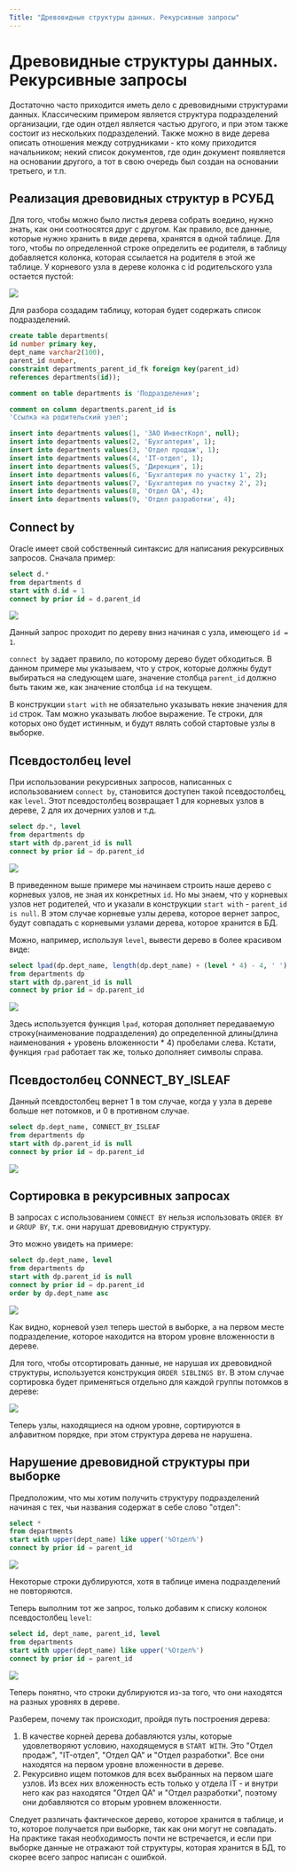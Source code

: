```yaml
---
Title: "Древовидные структуры данных. Рекурсивные запросы"
---
```


# Древовидные структуры данных. Рекурсивные запросы

Достаточно часто приходится иметь дело с древовидными структурами
данных. Классическим примером является структура подразделений
организации, где один отдел является частью другого, и при этом также
состоит из нескольких подразделений. Также можно в виде дерева описать
отношения между сотрудниками - кто кому приходится начальником; некий
список документов, где один документ появляется на основании другого, а
тот в свою очередь был создан на основании третьего, и т.п.

## Реализация древовидных структур в РСУБД

Для того, чтобы можно было листья дерева собрать воедино, нужно знать,
как они соотносятся друг с другом. Как правило, все данные, которые
нужно хранить в виде дерева, хранятся в одной таблице. Для того, чтобы
по определенной строке определить ее родителя, в таблицу добавляется
колонка, которая ссылается на родителя в этой же таблице. У корневого
узла в дереве колонка с id родительского узла остается пустой:

![](/img/6_recursive/tree.svg)

Для разбора создадим таблицу, которая будет содержать список
подразделений.

```sql
create table departments(
id number primary key,
dept_name varchar2(100),
parent_id number,
constraint departments_parent_id_fk foreign key(parent_id)
references departments(id));

comment on table departments is 'Подразделения';

comment on column departments.parent_id is
'Ссылка на родительский узел';

insert into departments values(1, 'ЗАО ИнвестКорп', null);
insert into departments values(2, 'Бухгалтерия', 1);
insert into departments values(3, 'Отдел продаж', 1);
insert into departments values(4, 'IT-отдел', 1);
insert into departments values(5, 'Дирекция', 1);
insert into departments values(6, 'Бухгалтерия по участку 1', 2);
insert into departments values(7, 'Бухгалтерия по участку 2', 2);
insert into departments values(8, 'Отдел QA', 4);
insert into departments values(9, 'Отдел разработки', 4);
```

## Connect by

Oracle имеет свой собственный синтаксис для написания рекурсивных
запросов. Сначала пример:

```sql
select d.*
from departments d
start with d.id = 1
connect by prior id = d.parent_id
```

![](/img/6_recursive/simple_example.png)

Данный запрос проходит по дереву вниз начиная с узла, имеющего `id = 1`.

`connect by` задает правило, по которому дерево будет обходиться. В
данном примере мы указываем, что у строк, которые должны будут
выбираться на следующем шаге, значение столбца `parent_id` должно быть
таким же, как значение столбца `id` на текущем.

В конструкции `start with` не обязательно указывать некие значения для
`id` строк. Там можно указывать любое выражение. Те строки, для которых
оно будет истинным, и будут являть собой стартовые узлы в выборке.

## Псевдостолбец level

При использовании рекурсивных запросов, написанных с использованием
`connect by`, становится доступен такой псевдостолбец, как `level`. Этот
псевдостолбец возвращает 1 для корневых узлов в дереве, 2 для их
дочерних узлов и т.д.

```sql
select dp.*, level
from departments dp
start with dp.parent_id is null
connect by prior id = dp.parent_id
```

![](/img/6_recursive/level_example.png)

В приведенном выше примере мы начинаем строить наше дерево с корневых
узлов, не зная их конкретных `id`. Но мы знаем, что у корневых узлов нет
родителей, что и указали в конструкции `start with` -
`parent_id is null`. В этом случае корневые узлы дерева, которое вернет
запрос, будут совпадать с корневыми узлами дерева, которое хранится в
БД.

Можно, например, используя `level`, вывести дерево в более красивом
виде:

```sql
select lpad(dp.dept_name, length(dp.dept_name) + (level * 4) - 4, ' ') dept_name, level
from departments dp
start with dp.parent_id is null
connect by prior id = dp.parent_id
```

![](/img/6_recursive/level_pretty.png)

Здесь используется функция `lpad`, которая дополняет передаваемую
строку(наименование подразделения) до определенной длины(длина
наименования + уровень вложенности \* 4) пробелами слева. Кстати,
функция `rpad` работает так же, только дополняет символы справа.

## Псевдостолбец CONNECT_BY_ISLEAF

Данный псевдостолбец вернет 1 в том случае, когда у узла в дереве больше
нет потомков, и 0 в противном случае.

```sql
select dp.dept_name, CONNECT_BY_ISLEAF
from departments dp
start with dp.parent_id is null
connect by prior id = dp.parent_id
```

![](/img/6_recursive/connect_by_isleaf.png)

## Сортировка в рекурсивных запросах

В запросах с использованием `CONNECT BY` нельзя использовать `ORDER BY`
и `GROUP BY`, т.к. они нарушат древовидную структуру.

Это можно увидеть на примере:

```sql
select dp.dept_name, level
from departments dp
start with dp.parent_id is null
connect by prior id = dp.parent_id
order by dp.dept_name asc
```

![](/img/6_recursive/order_by_wrong.png)

Как видно, корневой узел теперь шестой в выборке, а на первом месте
подразделение, которое находится на втором уровне вложенности в дереве.

Для того, чтобы отсортировать данные, не нарушая их древовидной
структуры, используется конструкция `ORDER SIBLINGS BY`. В этом случае
сортировка будет применяться отдельно для каждой группы потомков в
дереве:

![](/img/6_recursive/order_siblings_by.png)

Теперь узлы, находящиеся на одном уровне, сортируются в алфавитном
порядке, при этом структура дерева не нарушена.

## Нарушение древовидной структуры при выборке

Предположим, что мы хотим получить структуру подразделений начиная с
тех, чьи названия содержат в себе слово "отдел":

```sql
select *
from departments
start with upper(dept_name) like upper('%Отдел%')
connect by prior id = parent_id
```

![](/img/6_recursive/wrong_tree_1.png)

Некоторые строки дублируются, хотя в таблице имена подразделений не
повторяются.

Теперь выполним тот же запрос, только добавим к списку колонок
псевдостолбец `level`:

```sql
select id, dept_name, parent_id, level
from departments
start with upper(dept_name) like upper('%Отдел%')
connect by prior id = parent_id
```

![](/img/6_recursive/wrong_tree_2.png)

Теперь понятно, что строки дублируются из-за того, что они находятся на
разных уровнях в дереве.

Разберем, почему так происходит, пройдя путь построения дерева:

1.  В качестве корней дерева добавляются узлы, которые удовлетворяют
    условию, находящемуся в `START WITH`. Это "Отдел продаж",
    "IT-отдел", "Отдел QA" и "Отдел разработки". Все они находятся на
    первом уровне вложенности в дереве.
2.  Рекурсивно ищем потомков для всех выбранных на первом шаге узлов. Из
    всех них вложенность есть только у отдела IT - и внутри него как раз
    находятся "Отдел QA" и "Отдел разработки", поэтому они добавляются
    со вторым уровнем вложенности.

Следует различать фактическое дерево, которое хранится в таблице, и то,
которое получается при выборке, так как они могут не совпадать. На
практике такая необходимость почти не встречается, и если при выборке
данные не отражают той структуры, которая хранится в БД, то скорее всего
запрос написан с ошибкой.
